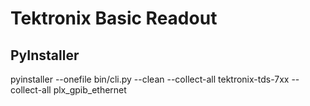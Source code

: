 # Tektronix Basic Readout

## PyInstaller
pyinstaller --onefile bin/cli.py --clean --collect-all tektronix-tds-7xx --collect-all plx_gpib_ethernet
